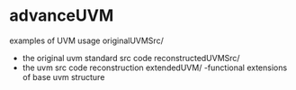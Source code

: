 # advanceUVM
examples of UVM usage
originalUVMSrc/
- the original uvm standard src code
reconstructedUVMSrc/
- the uvm src code reconstruction
extendedUVM/
-functional extensions of base uvm structure
